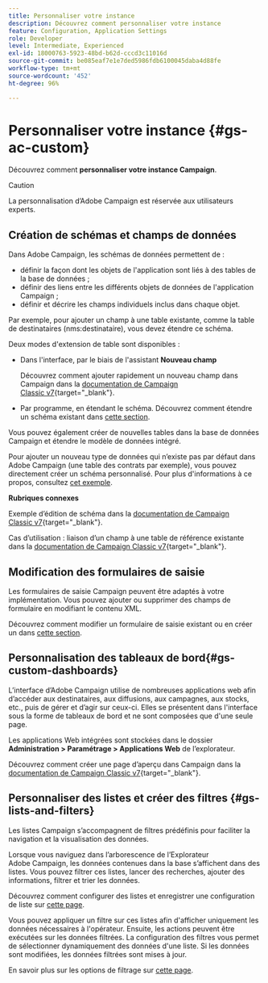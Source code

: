 ```yaml
---
title: Personnaliser votre instance
description: Découvrez comment personnaliser votre instance
feature: Configuration, Application Settings
role: Developer
level: Intermediate, Experienced
exl-id: 18000763-5923-48bd-b62d-cccd3c11016d
source-git-commit: be085eaf7e1e7ded5986fdb6100045daba4d88fe
workflow-type: tm+mt
source-wordcount: '452'
ht-degree: 96%

---
```


# Personnaliser votre instance {#gs-ac-custom}

Découvrez comment **personnaliser votre instance Campaign**.

>[!CAUTION]
>
>La personnalisation d’Adobe Campaign est réservée aux utilisateurs experts.

## Création de schémas et champs de données

Dans Adobe Campaign, les schémas de données permettent de :

* définir la façon dont les objets de l&#39;application sont liés à des tables de la base de données ;
* définir des liens entre les différents objets de données de l&#39;application Campaign ;
* définir et décrire les champs individuels inclus dans chaque objet.

Par exemple, pour ajouter un champ à une table existante, comme la table de destinataires (nms:destinataire), vous devez étendre ce schéma.

Deux modes d&#39;extension de table sont disponibles :

* Dans l&#39;interface, par le biais de l&#39;assistant **Nouveau champ**

  Découvrez comment ajouter rapidement un nouveau champ dans Campaign dans la [documentation de Campaign Classic v7](https://experienceleague.adobe.com/docs/campaign-classic/using/configuring-campaign-classic/editing-schemas/new-field-wizard.html?lang=fr#configuring-campaign-classic){target="_blank"}.

* Par programme, en étendant le schéma. Découvrez comment étendre un schéma existant dans [cette section](../dev/extend-schema.md).

Vous pouvez également créer de nouvelles tables dans la base de données Campaign et étendre le modèle de données intégré.

Pour ajouter un nouveau type de données qui n’existe pas par défaut dans Adobe Campaign (une table des contrats par exemple), vous pouvez directement créer un schéma personnalisé. Pour plus d&#39;informations à ce propos, consultez [cet exemple](../dev/create-schema.md#example--creating-a-contract-table).

**Rubriques connexes**

Exemple d’édition de schéma dans la [documentation de Campaign Classic v7](https://experienceleague.adobe.com/docs/campaign-classic/using/configuring-campaign-classic/editing-schemas/examples-of-schemas-edition.html?lang=fr#configuring-campaign-classic){target="_blank"}.

Cas d’utilisation : liaison d’un champ à une table de référence existante dans la [documentation de Campaign Classic v7](https://experienceleague.adobe.com/docs/campaign-classic/using/configuring-campaign-classic/editing-schemas/examples-of-schemas-edition.html?lang=fr#uc-link){target="_blank"}.


## Modification des formulaires de saisie

Les formulaires de saisie Campaign peuvent être adaptés à votre implémentation. Vous pouvez ajouter ou supprimer des champs de formulaire en modifiant le contenu XML.

Découvrez comment modifier un formulaire de saisie existant ou en créer un dans [cette section](../dev/forms.md).

## Personnalisation des tableaux de bord{#gs-custom-dashboards}

L’interface d’Adobe Campaign utilise de nombreuses applications web afin d’accéder aux destinataires, aux diffusions, aux campagnes, aux stocks, etc., puis de gérer et d’agir sur ceux-ci. Elles se présentent dans l&#39;interface sous la forme de tableaux de bord et ne sont composées que d&#39;une seule page.

Les applications Web intégrées sont stockées dans le dossier **Administration > Paramétrage > Applications Web** de l’explorateur.

Découvrez comment créer une page d’aperçu dans Campaign dans la [documentation de Campaign Classic v7](https://experienceleague.adobe.com/docs/campaign-classic/using/designing-content/web-applications/use-cases--creating-overviews.html?lang=fr#creating-a-single-page-web-application){target="_blank"}.


## Personnaliser des listes et créer des filtres {#gs-lists-and-filters}

Les listes Campaign s’accompagnent de filtres prédéfinis pour faciliter la navigation et la visualisation des données.

Lorsque vous naviguez dans l’arborescence de l’Explorateur Adobe Campaign, les données contenues dans la base s’affichent dans des listes. Vous pouvez filtrer ces listes, lancer des recherches, ajouter des informations, filtrer et trier les données.

Découvrez comment configurer des listes et enregistrer une configuration de liste sur [cette page](../start/campaign-ui.md).

Vous pouvez appliquer un filtre sur ces listes afin d&#39;afficher uniquement les données nécessaires à l&#39;opérateur. Ensuite, les actions peuvent être exécutées sur les données filtrées. La configuration des filtres vous permet de sélectionner dynamiquement des données d&#39;une liste. Si les données sont modifiées, les données filtrées sont mises à jour.

En savoir plus sur les options de filtrage sur [cette page](../audiences/create-filters.md).
